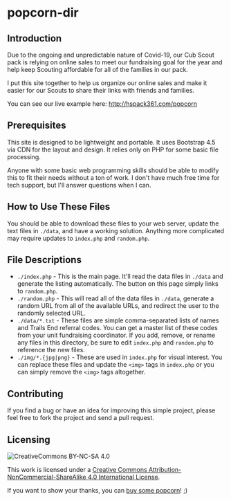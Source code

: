 # popcorn-dir

## Introduction

Due to the ongoing and unpredictable nature of Covid-19, our Cub Scout pack is relying on online sales to meet our fundraising goal for the year and help keep Scouting affordable for all of the families in our pack.

I put this site together to help us organize our online sales and make it easier for our Scouts to share their links with friends and families.

You can see our live example here: http://hspack361.com/popcorn

## Prerequisites

This site is designed to be lightweight and portable. It uses Bootstrap 4.5 via CDN for the layout and design. It relies only on PHP for some basic file processing. 

Anyone with some basic web programming skills should be able to modify this to fit their needs without a ton of work. I don't have much free time for tech support, but I'll answer questions when I can.

## How to Use These Files

You should be able to download these files to your web server, update the text files in `./data`, and have a working solution. Anything more complicated may require updates to `index.php` and `random.php`.

## File Descriptions

* `./index.php` - This is the main page. It'll read the data files in `./data` and generate the listing automatically. The button on this page simply links to `random.php`.
* `./random.php` - This will read all of the data files in `./data`, generate a random URL from all of the available URLs, and redirect the user to the randomly selected URL.
* `./data/*.txt` - These files are simple comma-separated lists of names and Trails End referral codes. You can get a master list of these codes from your unit fundraising coordinator. If you add, remove, or rename any files in this directory, be sure to edit `index.php` and `random.php` to reference the new files.
* `./img/*.{jpg|png}` - These are used in `index.php` for visual interest. You can replace these files and update the `<img>` tags in `index.php` or you can simply remove the `<img>` tags altogether.

## Contributing

If you find a bug or have an idea for improving this simple project, please feel free to fork the project and send a pull request.

## Licensing

![CreativeCommons BY-NC-SA 4.0](https://i.creativecommons.org/l/by-nc-sa/4.0/88x31.png)

This work is licensed under a [Creative Commons Attribution-NonCommercial-ShareAlike 4.0 International License](https://creativecommons.org/licenses/by-nc-sa/4.0/).

If you want to show your thanks, you can [buy some popcorn](https://www.trails-end.com/store/scout/78F7Y6N2)! ;)
